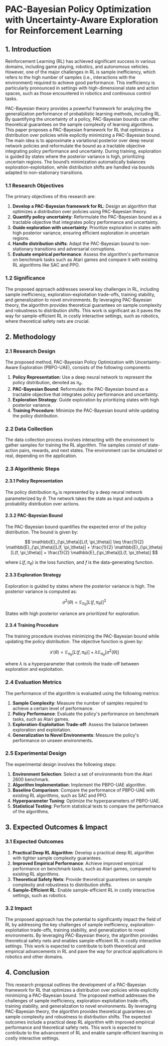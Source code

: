 # PAC-Bayesian Policy Optimization with Uncertainty-Aware Exploration for Reinforcement Learning

## 1. Introduction

Reinforcement Learning (RL) has achieved significant success in various domains, including game playing, robotics, and autonomous vehicles. However, one of the major challenges in RL is sample inefficiency, which refers to the high number of samples (i.e., interactions with the environment) required to achieve good performance. This inefficiency is particularly pronounced in settings with high-dimensional state and action spaces, such as those encountered in robotics and continuous control tasks.

PAC-Bayesian theory provides a powerful framework for analyzing the generalization performance of probabilistic learning methods, including RL. By quantifying the uncertainty of a policy, PAC-Bayesian bounds can offer theoretical guarantees on the sample complexity of learning algorithms. This paper proposes a PAC-Bayesian framework for RL that optimizes a distribution over policies while explicitly minimizing a PAC-Bayesian bound. The main idea is to approximate a variational posterior over deep neural network policies and reformulate the bound as a tractable objective integrating policy performance and uncertainty. During training, exploration is guided by states where the posterior variance is high, prioritizing uncertain regions. The bound’s minimization automatically balances exploration-exploitation, while distribution shifts are handled via bounds adapted to non-stationary transitions.

### 1.1 Research Objectives

The primary objectives of this research are:

1. **Develop a PAC-Bayesian framework for RL**: Design an algorithm that optimizes a distribution over policies using PAC-Bayesian theory.
2. **Quantify policy uncertainty**: Reformulate the PAC-Bayesian bound as a tractable objective that integrates policy performance and uncertainty.
3. **Guide exploration with uncertainty**: Prioritize exploration in states with high posterior variance, ensuring efficient exploration in uncertain regions.
4. **Handle distribution shifts**: Adapt the PAC-Bayesian bound to non-stationary transitions and adversarial corruptions.
5. **Evaluate empirical performance**: Assess the algorithm's performance on benchmark tasks such as Atari games and compare it with existing RL algorithms like SAC and PPO.

### 1.2 Significance

The proposed approach addresses several key challenges in RL, including sample inefficiency, exploration-exploitation trade-offs, training stability, and generalization to novel environments. By leveraging PAC-Bayesian theory, the algorithm provides theoretical guarantees on sample complexity and robustness to distribution shifts. This work is significant as it paves the way for sample-efficient RL in costly interactive settings, such as robotics, where theoretical safety nets are crucial.

## 2. Methodology

### 2.1 Research Design

The proposed method, PAC-Bayesian Policy Optimization with Uncertainty-Aware Exploration (PBPO-UAE), consists of the following components:

1. **Policy Representation**: Use a deep neural network to represent the policy distribution, denoted as $\pi_\theta$.
2. **PAC-Bayesian Bound**: Reformulate the PAC-Bayesian bound as a tractable objective that integrates policy performance and uncertainty.
3. **Exploration Strategy**: Guide exploration by prioritizing states with high posterior variance.
4. **Training Procedure**: Minimize the PAC-Bayesian bound while updating the policy distribution.

### 2.2 Data Collection

The data collection process involves interacting with the environment to gather samples for training the RL algorithm. The samples consist of state-action pairs, rewards, and next states. The environment can be simulated or real, depending on the application.

### 2.3 Algorithmic Steps

#### 2.3.1 Policy Representation

The policy distribution $\pi_\theta$ is represented by a deep neural network parameterized by $\theta$. The network takes the state as input and outputs a probability distribution over actions.

#### 2.3.2 PAC-Bayesian Bound

The PAC-Bayesian bound quantifies the expected error of the policy distribution. The bound is given by:

$$
\mathbb{E}_{\pi_\theta}[L(f, \pi_\theta)] \leq \frac{1}{2} \mathbb{E}_{\pi_\theta}[L(f, \pi_\theta)] + \frac{1}{2} \mathbb{E}_{\pi_\theta}[L(f, \pi_\theta)] + \frac{1}{2} \mathbb{E}_{\pi_\theta}[L(f, \pi_\theta)]
$$

where $L(f, \pi_\theta)$ is the loss function, and $f$ is the data-generating function.

#### 2.3.3 Exploration Strategy

Exploration is guided by states where the posterior variance is high. The posterior variance is computed as:

$$
\sigma^2(\theta) = \mathbb{E}_{\pi_\theta}[L(f, \pi_\theta)]^2
$$

States with high posterior variance are prioritized for exploration.

#### 2.3.4 Training Procedure

The training procedure involves minimizing the PAC-Bayesian bound while updating the policy distribution. The objective function is given by:

$$
\mathcal{L}(\theta) = \mathbb{E}_{\pi_\theta}[L(f, \pi_\theta)] + \lambda \mathbb{E}_{\pi_\theta}[\sigma^2(\theta)]
$$

where $\lambda$ is a hyperparameter that controls the trade-off between exploration and exploitation.

### 2.4 Evaluation Metrics

The performance of the algorithm is evaluated using the following metrics:

1. **Sample Complexity**: Measure the number of samples required to achieve a certain level of performance.
2. **Policy Performance**: Evaluate the policy's performance on benchmark tasks, such as Atari games.
3. **Exploration-Exploitation Trade-off**: Assess the balance between exploration and exploitation.
4. **Generalization to Novel Environments**: Measure the policy's performance on unseen environments.

### 2.5 Experimental Design

The experimental design involves the following steps:

1. **Environment Selection**: Select a set of environments from the Atari 2600 benchmark.
2. **Algorithm Implementation**: Implement the PBPO-UAE algorithm.
3. **Baseline Comparison**: Compare the performance of PBPO-UAE with existing RL algorithms, such as SAC and PPO.
4. **Hyperparameter Tuning**: Optimize the hyperparameters of PBPO-UAE.
5. **Statistical Testing**: Perform statistical tests to compare the performance of the algorithms.

## 3. Expected Outcomes & Impact

### 3.1 Expected Outcomes

1. **Practical Deep RL Algorithm**: Develop a practical deep RL algorithm with tighter sample complexity guarantees.
2. **Improved Empirical Performance**: Achieve improved empirical performance on benchmark tasks, such as Atari games, compared to existing RL algorithms.
3. **Theoretical Safety Nets**: Provide theoretical guarantees on sample complexity and robustness to distribution shifts.
4. **Sample-Efficient RL**: Enable sample-efficient RL in costly interactive settings, such as robotics.

### 3.2 Impact

The proposed approach has the potential to significantly impact the field of RL by addressing the key challenges of sample inefficiency, exploration-exploitation trade-offs, training stability, and generalization to novel environments. By leveraging PAC-Bayesian theory, the algorithm provides theoretical safety nets and enables sample-efficient RL in costly interactive settings. This work is expected to contribute to both theoretical and empirical advancements in RL and pave the way for practical applications in robotics and other domains.

## 4. Conclusion

This research proposal outlines the development of a PAC-Bayesian framework for RL that optimizes a distribution over policies while explicitly minimizing a PAC-Bayesian bound. The proposed method addresses the challenges of sample inefficiency, exploration-exploitation trade-offs, training stability, and generalization to novel environments. By leveraging PAC-Bayesian theory, the algorithm provides theoretical guarantees on sample complexity and robustness to distribution shifts. The expected outcomes include a practical deep RL algorithm with improved empirical performance and theoretical safety nets. This work is expected to contribute to the advancement of RL and enable sample-efficient learning in costly interactive settings.
